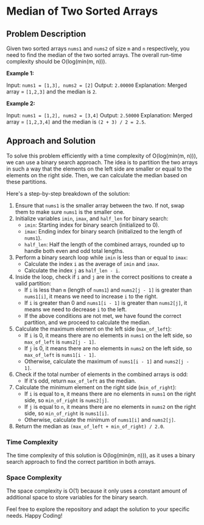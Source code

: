 # Median of Two Sorted Arrays

## Problem Description

Given two sorted arrays `nums1` and `nums2` of size `m` and `n` respectively, you need to find the median of the two sorted arrays. The overall run-time complexity should be O(log(min(m, n))).

**Example 1:**

Input: `nums1 = [1,3], nums2 = [2]`
Output: `2.00000`
Explanation: Merged array = `[1,2,3]` and the median is `2`.

**Example 2:**

Input: `nums1 = [1,2], nums2 = [3,4]`
Output: `2.50000`
Explanation: Merged array = `[1,2,3,4]` and the median is `(2 + 3) / 2 = 2.5`.

## Approach and Solution

To solve this problem efficiently with a time complexity of O(log(min(m, n))), we can use a binary search approach. The idea is to partition the two arrays in such a way that the elements on the left side are smaller or equal to the elements on the right side. Then, we can calculate the median based on these partitions.

Here's a step-by-step breakdown of the solution:

1. Ensure that `nums1` is the smaller array between the two. If not, swap them to make sure `nums1` is the smaller one.
2. Initialize variables `imin`, `imax`, and `half_len` for binary search:
   - `imin`: Starting index for binary search (initialized to 0).
   - `imax`: Ending index for binary search (initialized to the length of `nums1`).
   - `half_len`: Half the length of the combined arrays, rounded up to handle both even and odd total lengths.
3. Perform a binary search loop while `imin` is less than or equal to `imax`:
   - Calculate the index `i` as the average of `imin` and `imax`.
   - Calculate the index `j` as `half_len - i`.
4. Inside the loop, check if `i` and `j` are in the correct positions to create a valid partition:
   - If `i` is less than `m` (length of `nums1`) and `nums2[j - 1]` is greater than `nums1[i]`, it means we need to increase `i` to the right.
   - If `i` is greater than 0 and `nums1[i - 1]` is greater than `nums2[j]`, it means we need to decrease `i` to the left.
   - If the above conditions are not met, we have found the correct partition, and we proceed to calculate the median.
5. Calculate the maximum element on the left side (`max_of_left`):
   - If `i` is 0, it means there are no elements in `nums1` on the left side, so `max_of_left` is `nums2[j - 1]`.
   - If `j` is 0, it means there are no elements in `nums2` on the left side, so `max_of_left` is `nums1[i - 1]`.
   - Otherwise, calculate the maximum of `nums1[i - 1]` and `nums2[j - 1]`.
6. Check if the total number of elements in the combined arrays is odd:
   - If it's odd, return `max_of_left` as the median.
7. Calculate the minimum element on the right side (`min_of_right`):
   - If `i` is equal to `m`, it means there are no elements in `nums1` on the right side, so `min_of_right` is `nums2[j]`.
   - If `j` is equal to `n`, it means there are no elements in `nums2` on the right side, so `min_of_right` is `nums1[i]`.
   - Otherwise, calculate the minimum of `nums1[i]` and `nums2[j]`.
8. Return the median as `(max_of_left + min_of_right) / 2.0`.

### Time Complexity

The time complexity of this solution is O(log(min(m, n))), as it uses a binary search approach to find the correct partition in both arrays.

### Space Complexity

The space complexity is O(1) because it only uses a constant amount of additional space to store variables for the binary search.

Feel free to explore the repository and adapt the solution to your specific needs. Happy Coding!
